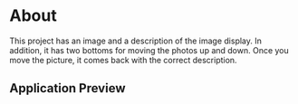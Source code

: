 # About

This project has an image and a description of the image display. In addition, it has two bottoms for moving the photos up and down. Once you move the picture, it comes back with the correct description. 

## Application Preview